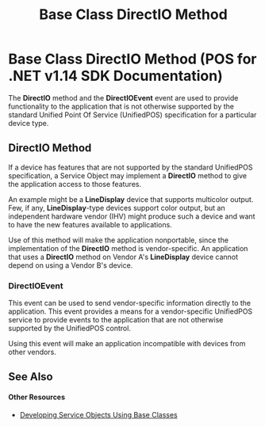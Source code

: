 ﻿---
title: Base Class DirectIO Method
description: Base Class DirectIO Method (POS for .NET v1.14 SDK Documentation)
ms.date: 03/03/2014
ms.topic: how-to
ms.custom: pos-restored-from-archive
---

# Base Class DirectIO Method (POS for .NET v1.14 SDK Documentation)

The **DirectIO** method and the **DirectIOEvent** event are used to provide functionality to the application that is not otherwise supported by the standard Unified Point Of Service (UnifiedPOS) specification for a particular device type.

## DirectIO Method

If a device has features that are not supported by the standard UnifiedPOS specification, a Service Object may implement a **DirectIO** method to give the application access to those features.

An example might be a **LineDisplay** device that supports multicolor output. Few, if any, **LineDisplay**-type devices support color output, but an independent hardware vendor (IHV) might produce such a device and want to have the new features available to applications.

Use of this method will make the application nonportable, since the implementation of the **DirectIO** method is vendor-specific. An application that uses a **DirectIO** method on Vendor A's **LineDisplay** device cannot depend on using a Vendor B's device.

### DirectIOEvent

This event can be used to send vendor-specific information directly to the application. This event provides a means for a vendor-specific UnifiedPOS service to provide events to the application that are not otherwise supported by the UnifiedPOS control.

Using this event will make an application incompatible with devices from other vendors.

## See Also

#### Other Resources

- [Developing Service Objects Using Base Classes](developing-service-objects-using-base-classes.md)
